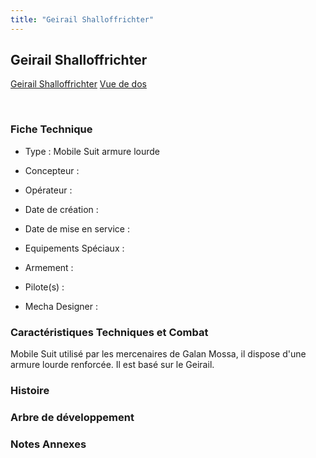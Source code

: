 ```yaml
---
title: "Geirail Shalloffrichter"
---
```


Geirail Shalloffrichter
-----------------------





[Geirail Shalloffrichter](javascript:change_image_m('images/stories/saga/g-tekketsu-s2/mechas/geirail-shalloffrichter.png');)
[Vue de dos](javascript:change_image_m('images/stories/saga/g-tekketsu-s2/mechas/geirail-shalloffrichter-dos.png');)

 

### Fiche Technique


- Type : Mobile Suit armure lourde
  
- Concepteur : 
  
- Opérateur : 
  
- Date de création : 
  
- Date de mise en service : 
  
- Equipements Spéciaux :




- Armement :




- Pilote(s) : 





- Mecha Designer : 


### Caractéristiques Techniques et Combat


Mobile Suit utilisé par les mercenaires de Galan Mossa, il dispose d'une armure lourde renforcée. Il est basé sur le Geirail.


### Histoire


### Arbre de développement


### Notes Annexes



